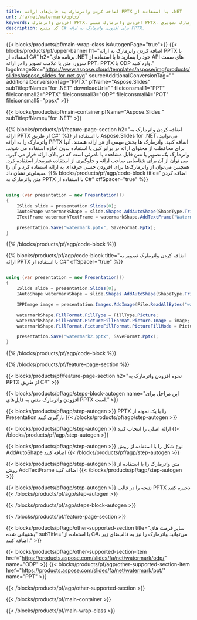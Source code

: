 ```yaml
---
title: اضافه کردن واترمارک به فایل‌های ارائه PPTX با استفاده از .NET
url: /fa/net/watermark/pptx/
keywords: افزودن واترمارک PPTX، افزودن واترمارک متنی PPTX، افزودن واترمارک تصویری PPTX
description: کد منبع C# برای افزودن واترمارک به ارائه PPTX.
---
```


{{< blocks/products/pf/main-wrap-class isAutogenPage="true">}}
{{< blocks/products/pf/upper-banner h1="اضافه کردن واترمارک به ارائه PPTX با استفاده از C#" h2="برنامه های .NET خود را بسازید تا با استفاده از API های سمت سرور، متن یا علامت تصویر را در ارائه PPT، PPTX یا ODP وارد کنید." logoImageSrc="https://www.aspose.cloud/templates/aspose/img/products/slides/aspose_slides-for-net.svg" sourceAdditionalConversionTag="" additionalConversionTag="PPTX" pfName="Aspose.Slides" subTitlepfName="for .NET" downloadUrl="" fileiconsmall1="PPT" fileiconsmall2="PPTX" fileiconsmall3="ODP" fileiconsmall4="POT" fileiconsmall5="ppsx" >}}

{{< blocks/products/pf/main-container pfName="Aspose.Slides " subTitlepfName="for .NET" >}}

{{% blocks/products/pf/feature-page-section  h2="اضافه کردن واترمارک به ارائه PPTX از طریق C#" %}}
با استفاده از Aspose.Slides for .NET، می‌توانید واترمارک را به ارائه PPTX اضافه کنید. واترمارک ها بخش مهمی از هر ارائه هستند. آنها برای محافظت از محتوای ارائه در برابر کپی یا استفاده بدون اجازه استفاده می شوند. واترمارک یک تصویر یا متن قابل مشاهده یا نامرئی است که در بالای ارائه قرار می گیرد. می توان از آن برای شناسایی صاحب ارائه و جلوگیری از استفاده غیرمجاز استفاده کرد. همچنین می‌توان از واترمارک‌ها برای افزودن حسی حرفه‌ای به ارائه استفاده کرد و آن را صیقلی‌تر نشان داد. 
{{% blocks/products/pf/agp/code-block title="اضافه کردن متن واترمارک به PPTX با استفاده از C#" offSpacer="true" %}}

```cs

using (var presentation = new Presentation())
{
    ISlide slide = presentation.Slides[0];
    IAutoShape watermarkShape = slide.Shapes.AddAutoShape(ShapeType.Triangle, 0, 0, 0, 0);
    ITextFrame watermarkTextFrame = watermarkShape.AddTextFrame("Watermark");

    presentation.Save("watermark.pptx", SaveFormat.Pptx);
}
```

{{% /blocks/products/pf/agp/code-block %}}

{{% blocks/products/pf/agp/code-block title="اضافه کردن واترمارک تصویر به ارائه PPTX با استفاده از C#" offSpacer="true" %}}

```cs

using (var presentation = new Presentation())
{
    ISlide slide = presentation.Slides[0];
    IAutoShape watermarkShape = slide.Shapes.AddAutoShape(ShapeType.Triangle, 0, 0, 0, 0);

    IPPImage image = presentation.Images.AddImage(File.ReadAllBytes("watermark.png"));

    watermarkShape.FillFormat.FillType = FillType.Picture;
    watermarkShape.FillFormat.PictureFillFormat.Picture.Image = image;
    watermarkShape.FillFormat.PictureFillFormat.PictureFillMode = PictureFillMode.Stretch;

    presentation.Save("watermark2.pptx", SaveFormat.Pptx);
}
```

{{% /blocks/products/pf/agp/code-block %}}

{{% /blocks/products/pf/feature-page-section %}}

{{< blocks/products/pf/feature-page-section  h2="نحوه افزودن واترمارک به PPTX از طریق C#" >}}

{{< blocks/products/pf/agp/steps-block-autogen name="این مراحل برای افزودن واترمارک متنی به فایل‌های PPTX است." >}}

{{< blocks/products/pf/agp/step-autogen >}}
PPTX را با یک نمونه از Presentation بارگیری کنید
{{< /blocks/products/pf/agp/step-autogen >}}

{{< blocks/products/pf/agp/step-autogen >}}
ارائه اصلی را انتخاب کنید
{{< /blocks/products/pf/agp/step-autogen >}}

{{< blocks/products/pf/agp/step-autogen >}}
نوع شکل را با استفاده از روش AddAutoShape اضافه کنید
{{< /blocks/products/pf/agp/step-autogen >}}

{{< blocks/products/pf/agp/step-autogen >}}
متن واترمارک را با استفاده از روش AddTextFrame اضافه کنید
{{< /blocks/products/pf/agp/step-autogen >}}

{{< blocks/products/pf/agp/step-autogen >}}
نتیجه را در قالب PPTX ذخیره کنید
{{< /blocks/products/pf/agp/step-autogen >}}

{{< /blocks/products/pf/agp/steps-block-autogen >}}

{{< /blocks/products/pf/feature-page-section >}}

{{< blocks/products/pf/agp/other-supported-section title="سایر فرمت های پشتیبانی شده" subTitle="با استفاده از C#، می‌توانید واترمارک را نیز به قالب‌های زیر اضافه کنید:" >}}

{{< blocks/products/pf/agp/other-supported-section-item href="https://products.aspose.com/slides/fa/net/watermark/odp/" name="ODP" >}}
{{< blocks/products/pf/agp/other-supported-section-item href="https://products.aspose.com/slides/fa/net/watermark/ppt/" name="PPT" >}}


{{< /blocks/products/pf/agp/other-supported-section >}}

{{< /blocks/products/pf/main-container >}}
    
{{< /blocks/products/pf/main-wrap-class >}}